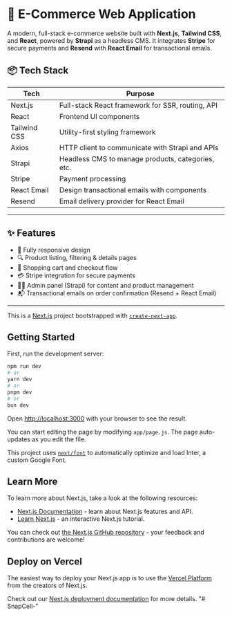 
# 🛒 E-Commerce Web Application

A modern, full-stack e-commerce website built with **Next.js**, **Tailwind CSS**, and **React**, powered by **Strapi** as a headless CMS. It integrates **Stripe** for secure payments and **Resend** with **React Email** for transactional emails.

## 📦 Tech Stack

| Tech          | Purpose                                              |
|---------------|------------------------------------------------------|
| Next.js       | Full-stack React framework for SSR, routing, API    |
| React         | Frontend UI components                              |
| Tailwind CSS  | Utility-first styling framework                     |
| Axios         | HTTP client to communicate with Strapi and APIs     |
| Strapi        | Headless CMS to manage products, categories, etc.   |
| Stripe        | Payment processing                                  |
| React Email   | Design transactional emails with components         |
| Resend        | Email delivery provider for React Email             |

---

## ✨ Features

- 🚀 Fully responsive design
- 🔍 Product listing, filtering & details pages
- 🛒 Shopping cart and checkout flow
- 💳 Stripe integration for secure payments
- 🧑‍💼 Admin panel (Strapi) for content and product management
- 📬 Transactional emails on order confirmation (Resend + React Email)


---

This is a [Next.js](https://nextjs.org/) project bootstrapped with [`create-next-app`](https://github.com/vercel/next.js/tree/canary/packages/create-next-app).

## Getting Started

First, run the development server:

```bash
npm run dev
# or
yarn dev
# or
pnpm dev
# or
bun dev
```

Open [http://localhost:3000](http://localhost:3000) with your browser to see the result.

You can start editing the page by modifying `app/page.js`. The page auto-updates as you edit the file.

This project uses [`next/font`](https://nextjs.org/docs/basic-features/font-optimization) to automatically optimize and load Inter, a custom Google Font.

## Learn More

To learn more about Next.js, take a look at the following resources:

- [Next.js Documentation](https://nextjs.org/docs) - learn about Next.js features and API.
- [Learn Next.js](https://nextjs.org/learn) - an interactive Next.js tutorial.

You can check out [the Next.js GitHub repository](https://github.com/vercel/next.js/) - your feedback and contributions are welcome!

## Deploy on Vercel

The easiest way to deploy your Next.js app is to use the [Vercel Platform](https://vercel.com/new?utm_medium=default-template&filter=next.js&utm_source=create-next-app&utm_campaign=create-next-app-readme) from the creators of Next.js.

Check out our [Next.js deployment documentation](https://nextjs.org/docs/deployment) for more details.
"# SnapCell-" 
